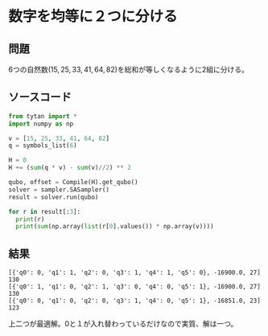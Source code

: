 # 数字を均等に２つに分ける

## 問題

6つの自然数$(15, 25, 33, 41, 64, 82)$を総和が等しくなるように2組に分ける。

## ソースコード

```python
from tytan import *
import numpy as np

v = [15, 25, 33, 41, 64, 82]
q = symbols_list(6)

H = 0
H += (sum(q * v) - sum(v)//2) ** 2

qubo, offset = Compile(H).get_qubo()
solver = sampler.SASampler()
result = solver.run(qubo)

for r in result[:3]:
  print(r)
  print(sum(np.array(list(r[0].values()) * np.array(v))))
```

## 結果

```
[{'q0': 0, 'q1': 1, 'q2': 0, 'q3': 1, 'q4': 1, 'q5': 0}, -16900.0, 27]
130
[{'q0': 1, 'q1': 0, 'q2': 1, 'q3': 0, 'q4': 0, 'q5': 1}, -16900.0, 27]
130
[{'q0': 0, 'q1': 0, 'q2': 0, 'q3': 1, 'q4': 0, 'q5': 1}, -16851.0, 23]
123
```
上二つが最適解。0と１が入れ替わっているだけなので実質、解は一つ。

